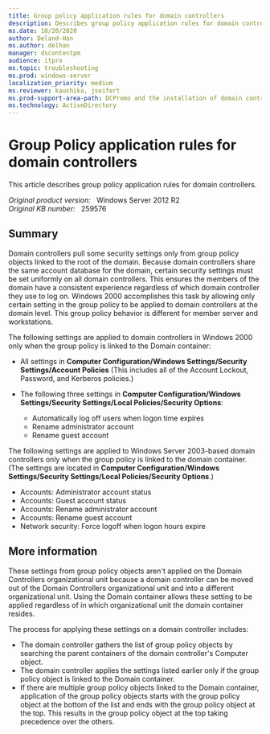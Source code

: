 ```yaml
---
title: Group policy application rules for domain controllers
description: Describes group policy application rules for domain controllers.
ms.date: 10/20/2020
author: Deland-Han
ms.author: delhan
manager: dscontentpm
audience: itpro
ms.topic: troubleshooting
ms.prod: windows-server
localization_priority: medium
ms.reviewer: kaushika, jseifert
ms.prod-support-area-path: DCPromo and the installation of domain controllers
ms.technology: ActiveDirectory
---
```

# Group Policy application rules for domain controllers

This article describes group policy application rules for domain controllers.

_Original product version:_ &nbsp; Windows Server 2012 R2  
_Original KB number:_ &nbsp; 259576

## Summary

Domain controllers pull some security settings only from group policy objects linked to the root of the domain. Because domain controllers share the same account database for the domain, certain security settings must be set uniformly on all domain controllers. This ensures the members of the domain have a consistent experience regardless of which domain controller they use to log on. Windows 2000 accomplishes this task by allowing only certain setting in the group policy to be applied to domain controllers at the domain level. This group policy behavior is different for member server and workstations.

The following settings are applied to domain controllers in Windows 2000 only when the group policy is linked to the Domain container:

- All settings in **Computer Configuration/Windows Settings/Security Settings/Account Policies** (This includes all of the Account Lockout, Password, and Kerberos policies.)

- The following three settings in **Computer Configuration/Windows Settings/Security Settings/Local Policies/Security Options**:

  - Automatically log off users when logon time expires
  - Rename administrator account
  - Rename guest account

The following settings are applied to Windows Server 2003-based domain controllers only when the group policy is linked to the domain container. (The settings are located in **Computer Configuration/Windows Settings/Security Settings/Local Policies/Security Options**.)

- Accounts: Administrator account status
- Accounts: Guest account status
- Accounts: Rename administrator account
- Accounts: Rename guest account
- Network security: Force logoff when logon hours expire

## More information

These settings from group policy objects aren't applied on the Domain Controllers organizational unit because a domain controller can be moved out of the Domain Controllers organizational unit and into a different organizational unit. Using the Domain container allows these setting to be applied regardless of in which organizational unit the domain container resides.

The process for applying these settings on a domain controller includes:

- The domain controller gathers the list of group policy objects by searching the parent containers of the domain controller's Computer object.
- The domain controller applies the settings listed earlier only if the group policy object is linked to the Domain container.
- If there are multiple group policy objects linked to the Domain container, application of the group policy objects starts with the group policy object at the bottom of the list and ends with the group policy object at the top. This results in the group policy object at the top taking precedence over the others.
